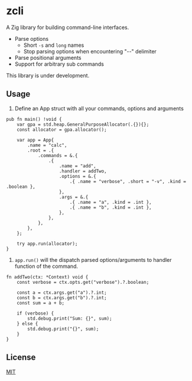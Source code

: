 # zcli

A Zig library for building command-line interfaces.

* Parse options
  * Short `-s` and `long` names
  * Stop parsing options when encountering "--" delimiter
* Parse positional arguments
* Support for arbitrary sub commands


This library is under development.

## Usage

1. Define an App struct with all your commands, options and arguments

```zig
pub fn main() !void {
    var gpa = std.heap.GeneralPurposeAllocator(.{}){};
    const allocator = gpa.allocator();

    var app = App{
        .name = "calc",
        .root = .{
            .commands = &.{
                .{
                    .name = "add",
                    .handler = addTwo,
                    .options = &.{
                        .{ .name = "verbose", .short = "-v", .kind = .boolean },
                    },
                    .args = &.{
                        .{ .name = "a", .kind = .int },
                        .{ .name = "b", .kind = .int },
                    },
                },
            },
        },
    };

    try app.run(allocator);
}
```

1. `app.run()` will the dispatch parsed options/arguments to handler
   function of the command.

```zig
fn addTwo(ctx: *Context) void {
    const verbose = ctx.opts.get("verbose").?.boolean;

    const a = ctx.args.get("a").?.int;
    const b = ctx.args.get("b").?.int;
    const sum = a + b;

    if (verbose) {
        std.debug.print("Sum: {}", sum);
    } else {
        std.debug.print("{}", sum);
    }
}
```

## License

[MIT](./LICENSE)
